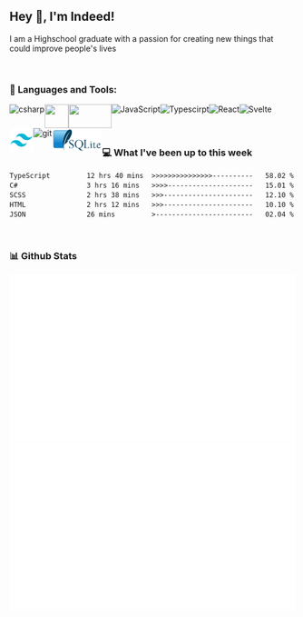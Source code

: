 ## Hey 👋, I'm Indeed!

I am a Highschool graduate with a passion for creating new things that could improve people's lives

<br/>

### 🔨 Languages and Tools:
<a href="https://dotnet.microsoft.com/en-us/languages/csharp" target="_blank"> 
  <img src="https://raw.githubusercontent.com/Indeedornot/README_icons/4d06112f039d3d302017842f696129642a58f6a5/language_and_tools/square/c%23/c%23.svg" align="left" alt="csharp" height='42px'/> 
</a>
<a href="https://learn.microsoft.com/en-us/aspnet/core/?view=aspnetcore-7.0" target="_blank">
  <image src="https://raw.githubusercontent.com/Indeedornot/README_icons/2cc2c6a6d95f2142441267c6f44467ed1c9224cf/language_and_tools/square/asp.net-core/asp.net-core.svg" width="42px" height="42px" align="left" />
</a>
<a href="https://dotnet.microsoft.com/en-us/apps/aspnet/web-apps/blazor" target="_blank"> 
  <image src="https://raw.githubusercontent.com/Indeedornot/README_icons/2cc2c6a6d95f2142441267c6f44467ed1c9224cf/language_and_tools/square/blazor/blazor.svg" width="76px" height="42px" align="left" />
</a>
<a href="https://developer.mozilla.org/en-US/docs/Web/JavaScript" target="_blank"> 
  <img align="left" alt="JavaScript" height ="42px"  src="https://raw.githubusercontent.com/Indeedornot/README_icons/4d06112f039d3d302017842f696129642a58f6a5/language_and_tools/square/javascript/javascript.svg"> 
</a>
<a href="https://www.typescriptlang.org/" target="_blank">
  <img align="left" alt="Typescirpt" height ="42px" src="https://raw.githubusercontent.com/Indeedornot/README_icons/4d06112f039d3d302017842f696129642a58f6a5/language_and_tools/square/typescript/typescript.svg">
</a>
<a hef="https://reactjs.org/" target="_blank">
  <img src="https://raw.githubusercontent.com/Indeedornot/README_icons/3454466b1b34e42f17c5104d222219c9485129b7/language_and_tools/square/react/react.svg" align="left" alt="React" height="42px"/>
</a>
<a href="https://svelte.dev/" target="_blank">
  <img align="left" alt="Svelte" height="42px" src="https://raw.githubusercontent.com/Indeedornot/README_icons/4d06112f039d3d302017842f696129642a58f6a5/language_and_tools/square/svelte/svelte.svg">
</a>
<a href="https://tailwindcss.com/" target="_blank">
  <img align="left" alt="Tailwindcss" height="42px" src="https://raw.githubusercontent.com/Indeedornot/README_icons/3454466b1b34e42f17c5104d222219c9485129b7/language_and_tools/square/tailwindcss/tailwindcss.svg"/>
</a>
<a href="https://git-scm.com/" target="_blank"> 
  <img src="https://raw.githubusercontent.com/Indeedornot/README_icons/4d06112f039d3d302017842f696129642a58f6a5/language_and_tools/square/git-scm/git-scm.svg" align="left" alt="git" height='42px'/> 
</a>
<a hef="https://www.sqlite.org/index.html" target="_blank">
  <img src="https://raw.githubusercontent.com/Indeedornot/README_icons/3454466b1b34e42f17c5104d222219c9485129b7/language_and_tools/square/sqlite/sqlite.svg" align="left" alt="Sqlite" height="42px"/>
</a>

<br/>
<br/>
<br/>

### 💻 What I've been up to this week
<!--START_SECTION:waka-->

```txt
TypeScript         12 hrs 40 mins  >>>>>>>>>>>>>>>----------   58.02 %
C#                 3 hrs 16 mins   >>>>---------------------   15.01 %
SCSS               2 hrs 38 mins   >>>----------------------   12.10 %
HTML               2 hrs 12 mins   >>>----------------------   10.10 %
JSON               26 mins         >------------------------   02.04 %
```

<!--END_SECTION:waka-->

<br/>

### 📊 Github Stats
<a href='https://github.com/indeedornot/github-stats-transparent'>
  
![Stats Overview](https://raw.githubusercontent.com/indeedornot/github-stats-transparent/output/generated/overview.svg)
![Most Used Languages](https://raw.githubusercontent.com/indeedornot/github-stats-transparent/output/generated/languages.svg)

</a>
